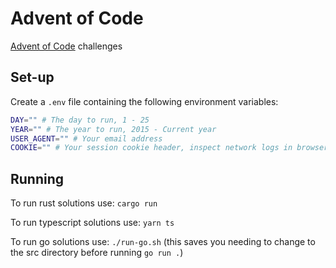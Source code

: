 # Advent of Code

[Advent of Code](https://adventofcode.com/) challenges

## Set-up

Create a `.env` file containing the following environment variables:

```sh
DAY="" # The day to run, 1 - 25
YEAR="" # The year to run, 2015 - Current year
USER_AGENT="" # Your email address
COOKIE="" # Your session cookie header, inspect network logs in browser to find yours
```

## Running

To run rust solutions use: `cargo run`

To run typescript solutions use: `yarn ts`

To run go solutions use: `./run-go.sh` (this saves you needing to change to the src directory before running `go run .`)
